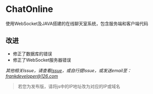 # ChatOnline
使用WebSocket及JAVA搭建的在线聊天室系统，包含服务端和客户端代码

## 改进

+ 修正了数据库的错误
+ 修正了WebSocket服务器错误

*其他相关Issue，请查看[Issue](https://github.com/Frank17/ChatOnline/issues)，或自行提Issue，或发送email至：[frankdeveloper@126.com](mailto://frankdeveloper@126.com)*

> 若您为发布版，请将js中的IP地址改为对应的IP或域名
